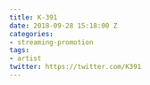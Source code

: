```yaml
---
title: K-391
date: 2018-09-28 15:18:00 Z
categories:
- streaming-promotion
tags:
- artist
twitter: https://twitter.com/K391
---
```


